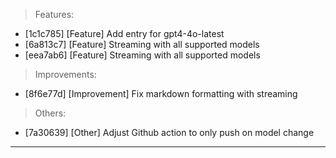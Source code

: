 > Features:
- [1c1c785] [Feature] Add entry for gpt4-4o-latest
- [6a813c7] [Feature] Streaming with all supported models
- [eea7ab6] [Feature] Streaming with all supported models

> Improvements:
- [8f6e77d] [Improvement] Fix markdown formatting with streaming

> Others:
- [7a30639] [Other] Adjust Github action to only push on model change


---
